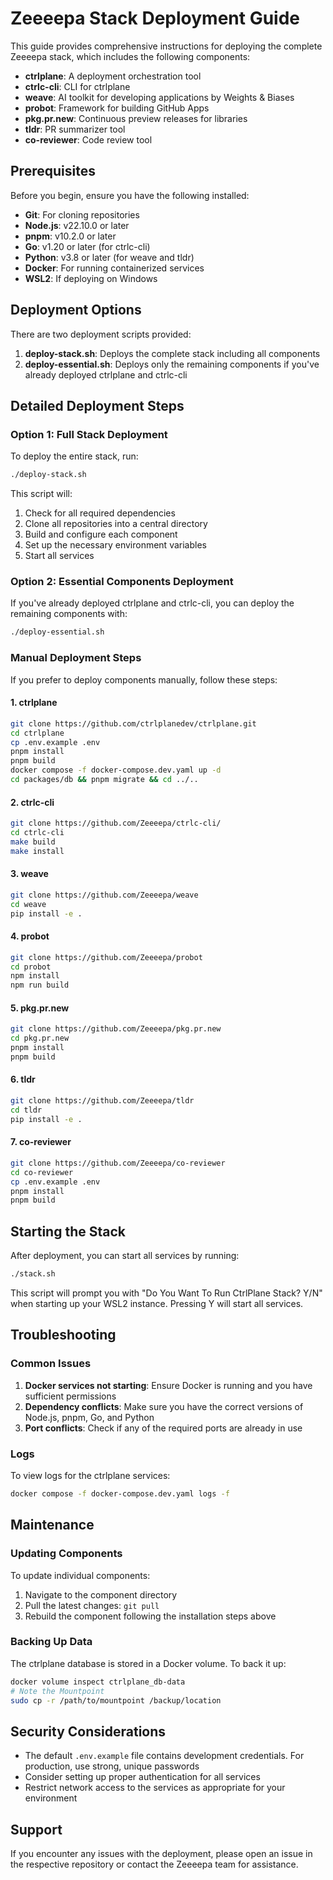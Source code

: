 # Zeeeepa Stack Deployment Guide

This guide provides comprehensive instructions for deploying the complete Zeeeepa stack, which includes the following components:

- **ctrlplane**: A deployment orchestration tool
- **ctrlc-cli**: CLI for ctrlplane
- **weave**: AI toolkit for developing applications by Weights & Biases
- **probot**: Framework for building GitHub Apps
- **pkg.pr.new**: Continuous preview releases for libraries
- **tldr**: PR summarizer tool
- **co-reviewer**: Code review tool

## Prerequisites

Before you begin, ensure you have the following installed:

- **Git**: For cloning repositories
- **Node.js**: v22.10.0 or later
- **pnpm**: v10.2.0 or later
- **Go**: v1.20 or later (for ctrlc-cli)
- **Python**: v3.8 or later (for weave and tldr)
- **Docker**: For running containerized services
- **WSL2**: If deploying on Windows

## Deployment Options

There are two deployment scripts provided:

1. **deploy-stack.sh**: Deploys the complete stack including all components
2. **deploy-essential.sh**: Deploys only the remaining components if you've already deployed ctrlplane and ctrlc-cli

## Detailed Deployment Steps

### Option 1: Full Stack Deployment

To deploy the entire stack, run:

```bash
./deploy-stack.sh
```

This script will:
1. Check for all required dependencies
2. Clone all repositories into a central directory
3. Build and configure each component
4. Set up the necessary environment variables
5. Start all services

### Option 2: Essential Components Deployment

If you've already deployed ctrlplane and ctrlc-cli, you can deploy the remaining components with:

```bash
./deploy-essential.sh
```

### Manual Deployment Steps

If you prefer to deploy components manually, follow these steps:

#### 1. ctrlplane

```bash
git clone https://github.com/ctrlplanedev/ctrlplane.git
cd ctrlplane
cp .env.example .env
pnpm install
pnpm build
docker compose -f docker-compose.dev.yaml up -d
cd packages/db && pnpm migrate && cd ../..
```

#### 2. ctrlc-cli

```bash
git clone https://github.com/Zeeeepa/ctrlc-cli/
cd ctrlc-cli
make build
make install
```

#### 3. weave

```bash
git clone https://github.com/Zeeeepa/weave
cd weave
pip install -e .
```

#### 4. probot

```bash
git clone https://github.com/Zeeeepa/probot
cd probot
npm install
npm run build
```

#### 5. pkg.pr.new

```bash
git clone https://github.com/Zeeeepa/pkg.pr.new
cd pkg.pr.new
pnpm install
pnpm build
```

#### 6. tldr

```bash
git clone https://github.com/Zeeeepa/tldr
cd tldr
pip install -e .
```

#### 7. co-reviewer

```bash
git clone https://github.com/Zeeeepa/co-reviewer
cd co-reviewer
cp .env.example .env
pnpm install
pnpm build
```

## Starting the Stack

After deployment, you can start all services by running:

```bash
./stack.sh
```

This script will prompt you with "Do You Want To Run CtrlPlane Stack? Y/N" when starting up your WSL2 instance. Pressing Y will start all services.

## Troubleshooting

### Common Issues

1. **Docker services not starting**: Ensure Docker is running and you have sufficient permissions
2. **Dependency conflicts**: Make sure you have the correct versions of Node.js, pnpm, Go, and Python
3. **Port conflicts**: Check if any of the required ports are already in use

### Logs

To view logs for the ctrlplane services:

```bash
docker compose -f docker-compose.dev.yaml logs -f
```

## Maintenance

### Updating Components

To update individual components:

1. Navigate to the component directory
2. Pull the latest changes: `git pull`
3. Rebuild the component following the installation steps above

### Backing Up Data

The ctrlplane database is stored in a Docker volume. To back it up:

```bash
docker volume inspect ctrlplane_db-data
# Note the Mountpoint
sudo cp -r /path/to/mountpoint /backup/location
```

## Security Considerations

- The default `.env.example` file contains development credentials. For production, use strong, unique passwords
- Consider setting up proper authentication for all services
- Restrict network access to the services as appropriate for your environment

## Support

If you encounter any issues with the deployment, please open an issue in the respective repository or contact the Zeeeepa team for assistance.

